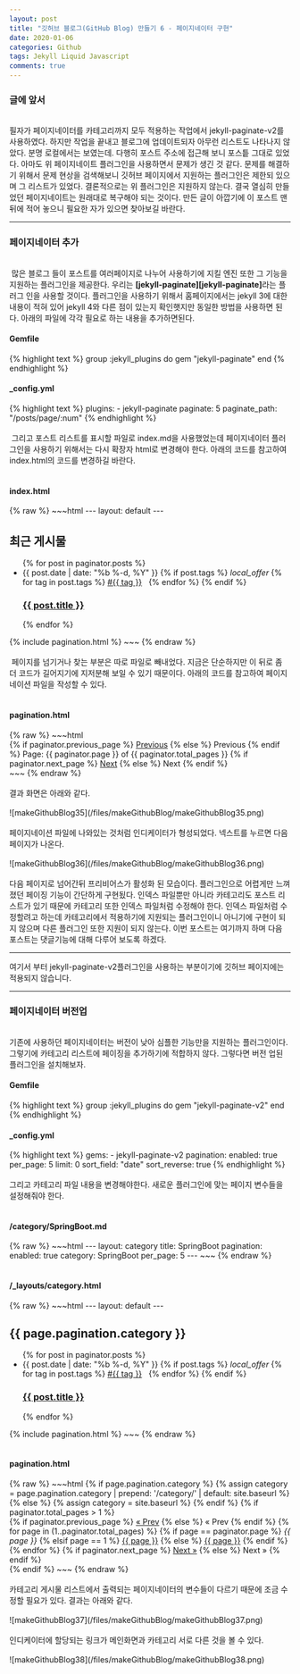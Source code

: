 ```yaml
---
layout: post
title: "깃허브 블로그(GitHub Blog) 만들기 6 - 페이지네이터 구현"
date: 2020-01-06
categories: Github
tags: Jekyll Liquid Javascript
comments: true
---
```

<div style="display:none;">
페이징 만들기
</div>
<h3>글에 앞서</h3>
<br>
필자가 페이지네이터를 카테고리까지 모두 적용하는 작업에서 jekyll-paginate-v2를 사용하였다. 하지만 작업을 끝내고 블로그에 업데이트되자 아무런 리스트도 나타나지 않았다. 분명 로컬에서는 보였는데. 다행히 포스트 주소에 접근해 보니 포스틑 그대로 있었다. 아마도 위 페이지네이트 플러그인을 사용하면서 문제가 생긴 것 같다. 문제를 해결하기 위해서 문제 현상을 검색해보니 깃허브 페이지에서 지원하는 플러그인은 제한되 있으며 그 리스트가 있었다. 결론적으로는 위 플러그인은 지원하지 않는다. 결국 열심히 만들었던 페이지네이트는 원래대로 복구해야 되는 것이다. 만든 글이 아깝기에 이 포스트 맨 뒤에 적어 놓으니 필요한 자가 있으면 찾아보길 바란다.
<hr class="divider">
<h3>페이지네이터 추가</h3>
<br>
&nbsp;많은 블로그 들이 포스트를 여러페이지로 나누어 사용하기에 지킬 엔진 또한 그 기능을 지원하는 플러그인을 제공한다. 우리는 <b>[jekyll-paginate][jekyll-paginate]</b>라는 플러그 인을 사용할 것이다. 플러그인을 사용하기 위해서 홈페이지에서는 jekyll 3에 대한 내용이 적혀 있어 jekyll 4와 다른 점이 있는지 확인햇지만 동일한 방법을 사용하면 된다. 아래의 파일에 각각 필요로 하는 내용을 추가하면된다.
<h4>Gemfile</h4>
{% highlight text %}
group :jekyll_plugins do
  gem "jekyll-paginate"
end
{% endhighlight %}
<h4>_config.yml</h4>
{% highlight text %}
plugins:
  - jekyll-paginate
paginate: 5
paginate_path: "/posts/page/:num"
{% endhighlight %}
<br><br>
&nbsp;그리고 포스트 리스트를 표시할 파일로 index.md을 사용했었는데 페이지네이터 플러그인을 사용하기 위해서는 다시 확장자 html로 변경해야 한다. 아래의 코드를 참고하여 index.html의 코드를 변경하길 바란다.
<br><br>
<h4>index.html</h4>
{% raw %}
~~~html
---
layout: default
---
<div class="home">
	<h2 class="post-list-heading">최근 게시물</h2>
	<ul class="post-list">
		{% for post in paginator.posts %}
		<li>
			<span class="post-meta">{{ post.date | date: "%b %-d, %Y" }}
			{% if post.tags %} 
			<i class="material-icons svg-icon">local_offer</i>
			{% for tag in post.tags %}
			<a class="label" href="{{ '/tags' | prepend: site.baseurl }}">#{{ tag }}</a> &nbsp; 
			{% endfor %} 
			{% endif %}
			</span>
			<h3>
				<a class="post-link" href="{{ post.url | prepend: site.baseurl }}"
					>{{ post.title }}</a
				>
			</h3>
		</li>
		{% endfor %}
	</ul>
</div>
{% include pagination.html %}				
~~~
{% endraw %}
<br><br>
&nbsp;페이지를 넘기거나 찾는 부분은 따로 파일로 빼내었다. 지금은 단순하지만 이 뒤로 좀 더 코드가 길어지기에 지저분해 보일 수 있기 때문이다. 아래의 코드를 참고하여 페이지네이션 파일을 작성할 수 있다.
<br><br>
<h4>pagination.html</h4>
{% raw %}
~~~html
<!-- Pagination links -->
<div class="pagination">
  {% if paginator.previous_page %}
    <a href="{{ paginator.previous_page_path }}" class="previous">Previous</a>
  {% else %}
    <span class="previous">Previous</span>
  {% endif %}
  <span class="page_number ">Page: {{ paginator.page }} of {{ paginator.total_pages }}</span>
  {% if paginator.next_page %}
    <a href="{{ paginator.next_page_path }}" class="next">Next</a>
  {% else %}
    <span class="next ">Next</span>
  {% endif %}
</div>		
~~~
{% endraw %}
<br><br>
결과 화면은 아래와 같다.
<br><br>
![makeGithubBlog35](/files/makeGithubBlog/makeGithubBlog35.png)
<br><br>
페이지네이션 파일에 나와있는 것처럼 인디케이터가 형성되었다. 넥스트를 누르면 다음 페이지가 나온다.
<br><br>
![makeGithubBlog36](/files/makeGithubBlog/makeGithubBlog36.png)
<br><br>
다음 페이지로 넘어간뒤 프리비어스가 활성화 된 모습이다. 플러그인으로 어렵게만 느껴졌던 페이징 기능이 간단하게 구현됬다. 인덱스 파일뿐만 아니라 카테고리도 포스트 리스트가 있기 때문에 카테고리 또한 인덱스 파일처럼 수정해야 한다. 인덱스 파일처럼 수정할려고 하는데 카테고리에서 적용하기에 지원되는 플러그인이니 아니기에 구현이 되지 않으며 다른 플러그인 또한 지원이 되지 않는다. 이번 포스트는 여기까지 하며 다음 포스트는 댓글기능에 대해 다루어 보도록 하겠다.

<hr class="divider">
여기서 부터 jekyll-paginate-v2플러그인을 사용하는 부분이기에 깃허브 페이지에는 적용되지 않습니다.
<hr class="divider">
<h3>페이지네이터 버전업</h3>
<br>
기존에 사용하던 페이지네이터는 버전이 낮아 심플한 기능만을 지원하는 플러그인이다. 그렇기에 카테고리 리스트에 페이징을 추가하기에 적합하지 않다. 그렇다면 버전 업된 플러그인을 설치해보자.
<h4>Gemfile</h4>
{% highlight text %}
group :jekyll_plugins do
  gem "jekyll-paginate-v2"
end
{% endhighlight %}
<h4>_config.yml</h4>
{% highlight text %}
gems:
    - jekyll-paginate-v2
pagination:
    enabled: true
    per_page: 5
    limit: 0
    sort_field: "date"
    sort_reverse: true
{% endhighlight %}
<br><br>
그리고 카테고리 파일 내용을 변경해야한다. 새로운 플러그인에 맞는 페이지 변수들을 설정해줘야 한다.
<br><br>
<h4>/category/SpringBoot.md</h4>
{% raw %}
~~~html
---
layout: category
title: SpringBoot
pagination:
    enabled: true
    category: SpringBoot
    per_page: 5
---	
~~~
{% endraw %}
<br><br>
<h4>/_layouts/category.html</h4>
{% raw %}
~~~html
---
layout: default
---
<div class="home">
	<h2 class="post-list-heading">{{ page.pagination.category }}</h2>
	<ul class="post-list">
{% for post in paginator.posts %}
    <li>
			<span class="post-meta">{{ post.date | date: "%b %-d, %Y" }}
			{% if post.tags %} 
			<i class="material-icons svg-icon">local_offer</i>
			{% for tag in post.tags %}
			<a class="label" href="{{ '/tags' | prepend: site.baseurl }}">#{{ tag }}</a> &nbsp;  
			{% endfor %} 
			{% endif %}</span>
			<h3>
				<a class="post-link" href="{{ post.url | prepend: site.baseurl }}"
					>{{ post.title }}</a
				>
			</h3>
		</li>
{% endfor %}
	</ul>
</div>
{% include pagination.html %}
~~~
{% endraw %}
<br><br>
<h4>pagination.html</h4>
{% raw %}
~~~html
<!-- Pagination links -->
{% if page.pagination.category %}
{% assign category = page.pagination.category | prepend: '/category/' | default: site.baseurl %}
{% else %}
{% assign category = site.baseurl %}
  {% endif %}
{% if paginator.total_pages > 1 %}
<div class="pagination">
  {% if paginator.previous_page %}
    <a href="{{ paginator.previous_page_path | prepend: site.baseurl | replace: '//', '/' }}">&laquo; Prev</a>
  {% else %}
    <span>&laquo; Prev</span>
  {% endif %}
  {% for page in (1..paginator.total_pages) %}
    {% if page == paginator.page %}
      <em>{{ page }}</em>
    {% elsif page == 1 %}
      <a href="{{ paginator.previous_page_path | prepend: site.baseurl | replace: '//', '/' }}">{{ page }}</a>
    {% else %}
      <a href="{{ site.paginate_path | prepend: category | replace: '//', '/' | replace: ':num', page }}">{{ page }}</a>
    {% endif %}
  {% endfor %}
  {% if paginator.next_page %}
    <a href="{{ paginator.next_page_path | prepend: site.baseurl | replace: '//', '/' }}">Next &raquo;</a>
  {% else %}
    <span>Next &raquo;</span>
  {% endif %}
</div>
{% endif %}
~~~
{% endraw %}
<br><br>
카테고리 게시물 리스트에서 출력되는 페이지네이터의 변수들이 다르기 때문에 조금 수정할 필요가 있다. 결과는 아래와 같다.
<br><br>
![makeGithubBlog37](/files/makeGithubBlog/makeGithubBlog37.png)
<br><br>
인디케이터에 할당되는 링크가 메인화면과 카테고리 서로 다른 것을 볼 수 있다.
<br><br>
![makeGithubBlog38](/files/makeGithubBlog/makeGithubBlog38.png)
<br><br>


[jekyll-paginate]: https://jekyllrb-ko.github.io/docs/pagination/